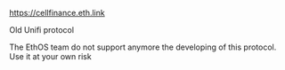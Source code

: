 https://cellfinance.eth.link

Old Unifi protocol

The EthOS team do not support anymore the developing of this protocol. Use it at your own risk

